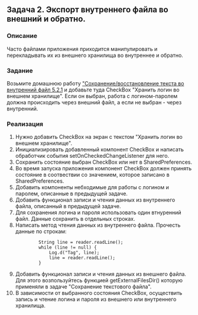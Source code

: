 
## Задача 2. Экспорт внутреннего файла во внешний и обратно.

### Описание

Часто файлами приложения приходится манипулировать и перекладывать их из внешнего хранилища во внутреннее и обратно.

### Задание

Возьмите домашнюю работу ["Сохранение/восстановление текста во внутренний файл 5.2.1](https://github.com/netology-code/and-homeworks/tree/master/5.2.Internal/5.2.1) и добавьте туда CheckBox "Хранить логин во внешнем хранилище". 
Если он выбран, работа с логином-паролем должна происходить через внешний файл, а если не выбран - через внутренний.


### Реализация

1. Нужно добавить CheckBox на экран с текстом "Хранить логин во внешнем хранилище".
2. Инициализировать добавленный компонент CheckBox и написать обработчик события setOnCheckedChangeListener для него.
3. Сохранить состояние выбран CheckBox или нет в SharedPreferences.
4. Во время запуска приложения компонент CheckBox должен принять состояние в соотвествии со значением, которое записано в SharedPreferences.
5. Добавить компоненты небходимые для работы с логином и паролем, описанные в предыдущей задаче.
6. Добавить функционал записи и чтения данных из внутреннего файла, описанный в предыдущей задаче.
7. Для сохранения логина и пароля использовать один втнуренний файл. Данные сохранить в отдельных строках. 
8. Написать метод чтения данных из внутреннего файла. Прочесть данные по строкам:

```
            String line = reader.readLine();
            while (line != null) {
                Log.d("Tag", line);
                line = reader.readLine();
            }
```
            
9. Добавить функционал записи и чтения данных из внешнего файла. Для этого возпользуйтесь функцией getExternalFilesDir() которую применяли в задаче "Сохранение текстового файла".
10. В зависимости от выбранного состояния CheckBox, осуществить запись и чтение логина и пароля из внешнего или внутреннего хранилища.



